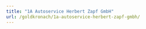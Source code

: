 ```yaml
---
title: "1A Autoservice Herbert Zapf GmbH"
url: /goldkronach/1a-autoservice-herbert-zapf-gmbh/
---
```

